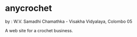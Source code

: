 # anycrochet

by : W.V. Samadhi Chamathka - Visakha Vidyalaya, Colombo 05
 
 A web site for a crochet business. 
